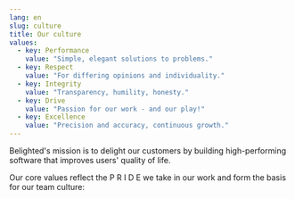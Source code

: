 ```yaml
---
lang: en
slug: culture
title: Our culture
values:
  - key: Performance
    value: "Simple, elegant solutions to problems."
  - key: Respect
    value: "For differing opinions and individuality."
  - key: Integrity
    value: "Transparency, humility, honesty."
  - key: Drive
    value: "Passion for our work - and our play!"
  - key: Excellence
    value: "Precision and accuracy, continuous growth."
---
```


Belighted's mission is to delight our customers by building high-performing software that improves users' quality of life.

Our core values reflect the
P R I D E we take in our work and form the basis for our team culture:
